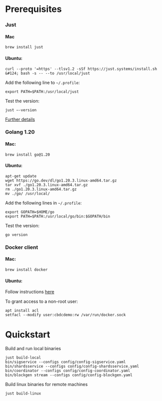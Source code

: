 # Prerequisites

### Just
#### Mac
```shell
brew install just
```

#### Ubuntu:
```shell
curl --proto '=https' --tlsv1.2 -sSf https://just.systems/install.sh &#124; bash -s -- --to /usr/local/just
```

Add the following line to `~/.profile`:
```shell
export PATH=$PATH:/usr/local/just
```

Test the version:
```shell
just —-version
```

[Further details](https://github.com/casey/just#installation)

### Golang 1.20
#### Mac:
```shell
brew install go@1.20
```

#### Ubuntu:
```shell
apt-get update
wget https://go.dev/dl/go1.20.3.linux-amd64.tar.gz
tar xvf ./go1.20.3.linux-amd64.tar.gz
rm ./go1.20.3.linux-amd64.tar.gz
mv ./go/ /usr/local/
```


Add the following lines in `~/.profile`:
```shell
export GOPATH=$HOME/go
export PATH=$PATH:/usr/local/go/bin:$GOPATH/bin
```

Test the version:
```shell
go version
```

### Docker client
#### Mac:
```shell
brew install docker
```

#### Ubuntu:
Follow instructions [here](https://docs.docker.com/engine/install/ubuntu/)

To grant access to a non-root user:
```shell
apt install acl
setfacl --modify user:cbdcdemo:rw /var/run/docker.sock
```


# Quickstart

Build and run local binaries
```shell
just build-local
bin/sigservice --configs config/config-sigservice.yaml
bin/shardsservice --configs config/config-shardsservice.yaml
bin/coordinator --configs config/config-coordinator.yaml
bin/blockgen stream --configs config/config-blockgen.yaml
```

Build linux binaries for remote machines
```shell
just build-linux
```
